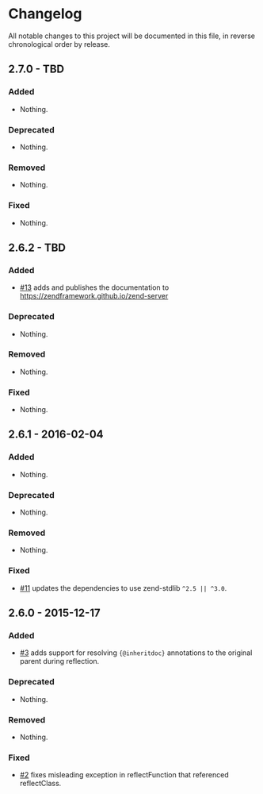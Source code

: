 # Changelog

All notable changes to this project will be documented in this file, in reverse chronological order by release.

## 2.7.0 - TBD

### Added

- Nothing.

### Deprecated

- Nothing.

### Removed

- Nothing.

### Fixed

- Nothing.

## 2.6.2 - TBD

### Added

- [#13](https://github.com/zendframework/zend-server/pull/13) adds and publishes
  the documentation to https://zendframework.github.io/zend-server

### Deprecated

- Nothing.

### Removed

- Nothing.

### Fixed

- Nothing.

## 2.6.1 - 2016-02-04

### Added

- Nothing.

### Deprecated

- Nothing.

### Removed

- Nothing.

### Fixed

- [#11](https://github.com/zendframework/zend-server/pull/11) updates the
  dependencies to use zend-stdlib `^2.5 || ^3.0`.

## 2.6.0 - 2015-12-17

### Added

- [#3](https://github.com/zendframework/zend-server/pull/3) adds support for
  resolving `{@inheritdoc}` annotations to the original parent during
  reflection.

### Deprecated

- Nothing.

### Removed

- Nothing.

### Fixed

- [#2](https://github.com/zendframework/zend-server/pull/2) fixes misleading
  exception in reflectFunction that referenced reflectClass.
